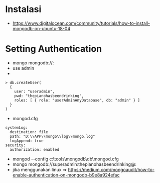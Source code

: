# Instalasi
- https://www.digitalocean.com/community/tutorials/how-to-install-mongodb-on-ubuntu-18-04
# Setting Authentication
- mongo mongodb://<host>:<port>
- use admin
- 
```
> db.createUser(
  {
    user: "useradmin",
    pwd: "thepianohasbeendrinking",
    roles: [ { role: "userAdminAnyDatabase", db: "admin" } ]
  }
)
```
- mongod.cfg
```
systemLog:
  destination: file
  path: "D:\\APP\\mongo\\log\\mongo.log"
  logAppend: true
security:
  authorization: enabled
```
- mongod --config c:\tools\mongodb\db\mongod.cfg
- mongo mongodb://superadmin:thepianohasbeendrinking@<host>:<port>
- jika menggunakan linux => https://medium.com/mongoaudit/how-to-enable-authentication-on-mongodb-b9e8a924efac
